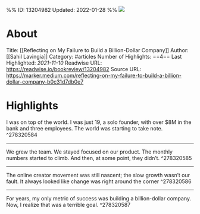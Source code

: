 %%
ID: 13204982
Updated: 2022-01-28
%%
![](https://readwise-assets.s3.amazonaws.com/static/images/article3.5c705a01b476.png)

# About
Title: [[Reflecting on My Failure to Build a Billion-Dollar Company]]
Author: [[Sahil Lavingia]]
Category: #articles
Number of Highlights: ==4==
Last Highlighted: *2021-11-10*
Readwise URL: https://readwise.io/bookreview/13204982
Source URL: https://marker.medium.com/reflecting-on-my-failure-to-build-a-billion-dollar-company-b0c31d7db0e7


# Highlights 
I was on top of the world. I was just 19, a solo founder, with over $8M in the bank and three employees. The world was starting to take note.  ^278320584

---

We grew the team. We stayed focused on our product. The monthly numbers started to climb. And then, at some point, they didn’t.  ^278320585

---

The online creator movement was still nascent; the slow growth wasn’t our fault. It always looked like change was right around the corner  ^278320586

---

For years, my only metric of success was building a billion-dollar company. Now, I realize that was a terrible goal.  ^278320587

